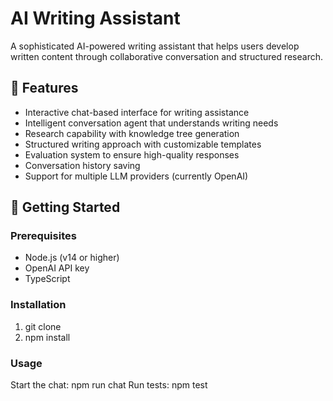 # AI Writing Assistant

A sophisticated AI-powered writing assistant that helps users develop written content through collaborative conversation and structured research.

## 🌟 Features

- Interactive chat-based interface for writing assistance
- Intelligent conversation agent that understands writing needs
- Research capability with knowledge tree generation
- Structured writing approach with customizable templates
- Evaluation system to ensure high-quality responses
- Conversation history saving
- Support for multiple LLM providers (currently OpenAI)

## 🚀 Getting Started

### Prerequisites

- Node.js (v14 or higher)
- OpenAI API key
- TypeScript

### Installation

1. git clone 
2. npm install

### Usage

Start the chat: npm run chat
Run tests: npm test
